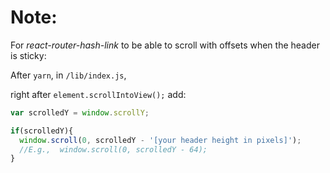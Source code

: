 # Note:

For *react-router-hash-link* to be able to scroll with offsets when the header is sticky:

After ``yarn``, in ``/lib/index.js``, 

right after ``element.scrollIntoView();`` add:

```javascript
var scrolledY = window.scrollY;

if(scrolledY){
  window.scroll(0, scrolledY - '[your header height in pixels]');
  //E.g.,  window.scroll(0, scrolledY - 64);
}
```
